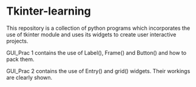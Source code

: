 # Tkinter-learning
This repository is a collection of python programs which incorporates the use of tkinter module and uses its widgets to create user interactive projects.
<p>GUI_Prac 1 contains the use of Label(), Frame() and Button() and how to pack them.</p>
<p>GUI_Prac 2 contains the use of Entry() and grid() widgets. Their workings are clearly shown.</p>
